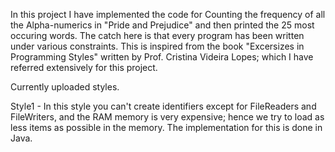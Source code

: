 In this project I have implemented the code for Counting the frequency of all the Alpha-numerics in "Pride and Prejudice" and then printed the 25 most occuring words. The catch here is that every program has been written under various constraints. 
This is inspired from the book "Excersizes in Programming Styles" written by Prof. Cristina Videira Lopes; which I have referred extensively for this project. 

Currently uploaded styles.

Style1 - In this style you can't create identifiers except for FileReaders and FileWriters, and the RAM memory is very expensive; hence we try to load as less items as possible in the memory. The implementation for this is done in Java. 
